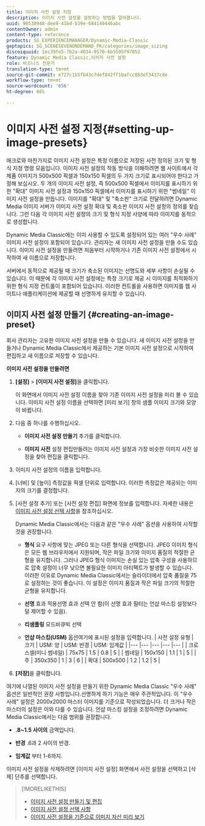 ```yaml
---
title: 이미지 사전 설정 지정
description: 이미지 사전 설정을 설정하는 방법을 알아봅니다.
uuid: 90530948-dee9-41bd-b39e-684140446abc
contentOwner: admin
content-type: reference
products: SG_EXPERIENCEMANAGER/Dynamic-Media-Classic
geptopics: SG_SCENESEVENONDEMAND_PK/categories/image_sizing
discoiquuid: 1ec39fe5-7b2a-4034-9570-6b5595f97052
feature: Dynamic Media Classic,이미지 사전 설정
role: 비즈니스 전문가
translation-type: tm+mt
source-git-commit: e727c1b5fb43c7def842ff1bafcc8b3ef3437cde
workflow-type: tm+mt
source-wordcount: '656'
ht-degree: 66%

---
```



# 이미지 사전 설정 지정{#setting-up-image-presets}

매크로와 마찬가지로 이미지 사전 설정은 특정 이름으로 저장된 사전 정의된 크기 및 형식 지정 명령 모음입니다. 이미지 사전 설정의 작동 방식을 이해하려면 웹 사이트에서 각 제품 이미지가 500x500 픽셀과 150x150 픽셀의 두 가지 크기로 표시되어야 한다고 가정해 보십시오. 두 개의 이미지 사전 설정, 즉 500x500 픽셀에서 이미지를 표시하기 위한 &quot;확대&quot; 이미지 사전 설정과 150x150 픽셀에서 이미지를 표시하기 위한 &quot;썸네일&quot; 이미지 사전 설정을 만듭니다. 이미지를 &quot;확대&quot; 및 &quot;축소판&quot; 크기로 전달하려면 Dynamic Media 이미지 서버가 이미지 사전 설정 확대 및 축소판 이미지 사전 설정의 정의를 찾습니다. 그런 다음 각 이미지 사전 설정의 크기 및 형식 지정 사양에 따라 이미지를 동적으로 생성합니다.

Dynamic Media Classic에는 이미 사용할 수 있도록 설정되어 있는 여러 &quot;우수 사례&quot; 이미지 사전 설정이 포함되어 있습니다. 관리자는 새 이미지 사전 설정을 만들 수도 있습니다. 이미지 사전 설정을 만들려면 처음부터 시작하거나 기존 이미지 사전 설정에서 시작하여 새 이름으로 저장합니다.

서버에서 동적으로 제공될 때 크기가 축소된 이미지는 선명도와 세부 사항이 손실될 수 있습니다. 이 때문에 각 이미지 사전 설정에는 특정 크기로 제공 시 이미지를 최적화하기 위한 형식 지정 컨트롤이 포함되어 있습니다. 이러한 컨트롤을 사용하면 이미지를 웹 사이트나 애플리케이션에 제공할 때 선명하게 유지할 수 있습니다.

## 이미지 사전 설정 만들기 {#creating-an-image-preset}

회사 관리자는 고유한 이미지 사전 설정을 만들 수 있습니다. 새 이미지 사전 설정을 만들거나 Dynamic Media Classic에서 제공하는 기본 이미지 사전 설정으로 시작하여 편집하고 새 이름으로 저장할 수 있습니다.

**이미지 사전 설정을 만들려면**

1. **[설정]** > **[이미지 사전 설정]**&#x200B;을 클릭합니다.

   이 화면에서 이미지 사전 설정 이름을 찾아 기존 이미지 사전 설정을 미리 볼 수 있습니다. 이미지 사전 설정 이름을 선택하면 [미리 보기] 창의 샘플 이미지 크기와 모양이 바뀝니다.

1. 다음 중 하나를 수행하십시오.

   * **이미지 사전 설정 만들기**
추가를 클릭합니다.

   * **이미지 사전**
설정 편집만들려는 이미지 사전 설정과 가장 비슷한 이미지 사전 설정을 찾아 편집을 클릭합니다.

1. 이미지 사전 설정의 이름을 입력합니다.
1. [너비] 및 [높이] 측정값을 픽셀 단위로 입력합니다. 이러한 측정값은 제공되는 이미지의 크기를 결정합니다.
1. [사전 설정 추가] 또는 [사전 설정 편집] 화면에 정보를 입력합니다. 자세한 내용은 [이미지 사전 설정 선택 사항](application-setup.md#image_preset_options)을 참조하십시오.

   Dynamic Media Classic에서는 다음과 같은 &quot;우수 사례&quot; 옵션을 사용하여 시작할 것을 권장합니다.

   * **형식**
요구 사항에 맞는 JPEG 또는 다른 형식을 선택합니다. JPEG 이미지 형식은 모든 웹 브라우저에서 지원되며, 작은 파일 크기와 이미지 품질의 적절한 균형을 유지합니다. 그러나 JPEG 형식 이미지는 손실 있는 압축 구성을 사용하므로 압축 설정이 너무 낮으면 불필요한 이미지 아티팩트가 발생할 수 있습니다. 이러한 이유로 Dynamic Media Classic에서는 슬라이더에서 압축 품질을 75로 설정하는 것이 좋습니다. 이 설정은 이미지 품질과 작은 파일 크기의 적절한 균형을 유지합니다.

   * **선명**
효과 적용선명 효과 선택 안 함(이 선명 효과 필터는 언샵 마스킹 설정보다 덜 제어할 수 있음).

   * **리샘플링**
모드비큐빅 선택

   * **언샵 마스킹(USM)**
옵션여기에 표시된 설정을 입력합니다.
   | 사전 설정 유형 | 크기 | USM: 양 | USM: 반경 | USM: 임계값 |
   |--- |--- |--- |--- |--- |
   | 크로스셀(미니 썸네일) | 75x75 | 1.5 | 0.8 | 5 |
   | 썸네일 | 150x150 | 1.1 | 1 | 5 |
   | 주 | 350x350 | 1 | 3 | 6 |
   | 확대 | 500x500 | 1.2 | 1.2 | 5 |

1. **[저장]**&#x200B;을 클릭합니다.

여기에 나열된 이미지 사전 설정을 만들기 위한 Dynamic Media Classic &quot;우수 사례&quot; 옵션은 일반적인 권장 사항입니다.선명하게 하기 기능은 매우 주관적입니다. 이 &quot;우수 사례&quot; 설정은 2000x2000 마스터 이미지를 기준으로 작성되었습니다. 더 크거나 작은 마스터의 설정은 이와 다를 수 있습니다. 언샵 마스킹 설정을 조정하려면 Dynamic Media Classic에서는 다음 범위를 권장합니다.

* **.8~1.5 사이의**
금액입니다.

* **반경**
.6과 2 사이의 반경.

* **임계값**
부터 1-6까지.

이미지 사전 설정을 삭제하려면 [이미지 사전 설정] 화면에서 사전 설정을 선택하고 [삭제] 단추를 선택합니다.

>[!MORELIKETHIS]
>
>* [이미지 사전 설정 만들기 및 편집](application-setup.md#creating_and_editing_image_presets)
>* [이미지 사전 설정 선택 사항](application-setup.md#image_preset_options)
>* [이미지 사전 설정을 기준으로 이미지 자산 미리 보기](previewing-asset.md#previewing_an_image_asset_based_on_its_image_preset)

